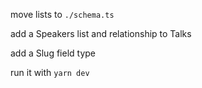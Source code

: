 move lists to `./schema.ts`

add a Speakers list and relationship to Talks

add a Slug field type

run it with `yarn dev`

